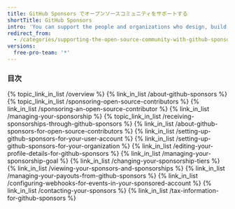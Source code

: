 ```yaml
---
title: GitHub Sponsors でオープンソースコミュニティをサポートする
shortTitle: GitHub Sponsors
intro: 'You can support the people and organizations who design, build, and maintain the open source projects you depend on by compensating them via {% data variables.product.prodname_dotcom %}.'
redirect_from:
  - /categories/supporting-the-open-source-community-with-github-sponsors
versions:
  free-pro-team: '*'
---
```



### 目次

{% topic_link_in_list /overview %}
    {% link_in_list /about-github-sponsors %}
{% topic_link_in_list /sponsoring-open-source-contributors %}
    {% link_in_list /sponsoring-an-open-source-contributor %}
    {% link_in_list /managing-your-sponsorship %}
{% topic_link_in_list /receiving-sponsorships-through-github-sponsors %}
    {% link_in_list /about-github-sponsors-for-open-source-contributors %}
    {% link_in_list /setting-up-github-sponsors-for-your-user-account %}
    {% link_in_list /setting-up-github-sponsors-for-your-organization %}
    {% link_in_list /editing-your-profile-details-for-github-sponsors %}
    {% link_in_list /managing-your-sponsorship-goal %}
    {% link_in_list /changing-your-sponsorship-tiers %}
    {% link_in_list /viewing-your-sponsors-and-sponsorships %}
    {% link_in_list /managing-your-payouts-from-github-sponsors %}
    {% link_in_list /configuring-webhooks-for-events-in-your-sponsored-account %}
    {% link_in_list /contacting-your-sponsors %}
    {% link_in_list /tax-information-for-github-sponsors %}
